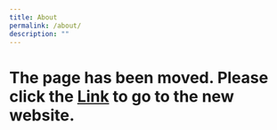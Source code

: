 ```yaml
---
title: About
permalink: /about/
description: ""
---
```

# The page has been  moved. Please click  the [Link](http://www.wsg.gov.sg) to go to the new website.